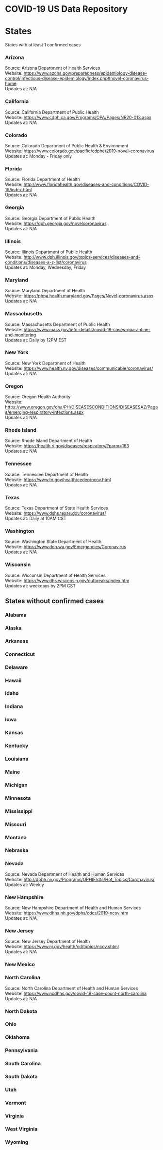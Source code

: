 # COVID-19 US Data Repository

# States
States with at least 1 confirmed cases  

### Arizona
Source: Arizona Department of Health Services  
Website: https://www.azdhs.gov/preparedness/epidemiology-disease-control/infectious-disease-epidemiology/index.php#novel-coronavirus-home  
Updates at: N/A  

### California
Source: California Department of Public Health  
Website: https://www.cdph.ca.gov/Programs/OPA/Pages/NR20-013.aspx
Updates at: N/A  

### Colorado
Source: Colorado Department of Public Health & Environment  
Website: https://www.colorado.gov/pacific/cdphe/2019-novel-coronavirus  
Updates at: Monday - Friday only  

### Florida
Source: Florida Department of Health  
Website: http://www.floridahealth.gov/diseases-and-conditions/COVID-19/index.html  
Updates at: N/A  

### Georgia
Source: Georgia Department of Public Health  
Website: https://dph.georgia.gov/novelcoronavirus  
Updates at: N/A    

### Illinois
Source: Illinois Department of Public Health  
Website: http://www.dph.illinois.gov/topics-services/diseases-and-conditions/diseases-a-z-list/coronavirus  
Updates at: Monday, Wednesday, Friday   

### Maryland
Source: Maryland Department of Health  
Website: https://phpa.health.maryland.gov/Pages/Novel-coronavirus.aspx  
Updates at: N/A  

### Massachusetts
Source: Massachusetts Department of Public Health  
Website: https://www.mass.gov/info-details/covid-19-cases-quarantine-and-monitoring  
Updates at: Daily by 12PM EST  

### New York
Source: New York Department of Health  
Website: https://www.health.ny.gov/diseases/communicable/coronavirus/  
Updates at: N/A  

### Oregon
Source: Oregon Health Authority  
Website: https://www.oregon.gov/oha/PH/DISEASESCONDITIONS/DISEASESAZ/Pages/emerging-respiratory-infections.aspx  
Updates at: N/A  

### Rhode Island
Source: Rhode Island Department of Health  
Website: https://health.ri.gov/diseases/respiratory/?parm=163  
Updates at: N/A  

### Tennessee
Source: Tennessee Department of Health   
Website: https://www.tn.gov/health/cedep/ncov.html  
Updates at: N/A  

### Texas
Source: Texas Department of State Health Services  
Website: https://www.dshs.texas.gov/coronavirus/  
Updates at: Daily at 10AM CST  

### Washington
Source: Washington State Department of Health  
Website: https://www.doh.wa.gov/Emergencies/Coronavirus  
Updates at: N/A  

### Wisconsin
Source: Wisconsin Department of Health Services  
Website: https://www.dhs.wisconsin.gov/outbreaks/index.htm  
Updates at: weekdays by 2PM CST  

## States without confirmed cases
### Alabama
### Alaska
### Arkansas
### Connecticut
### Delaware
### Hawaii
### Idaho
### Indiana
### Iowa
### Kansas
### Kentucky
### Louisiana
### Maine
### Michigan
### Minnesota
### Mississippi
### Missouri
### Montana 
### Nebraska
### Nevada
Source: Nevada Department of Health and Human Services  
Website: http://dpbh.nv.gov/Programs/OPHIE/dta/Hot_Topics/Coronavirus/  
Updates at: Weekly  
### New Hampshire
Source: New Hampshire Department of Health and Human Services  
Website: https://www.dhhs.nh.gov/dphs/cdcs/2019-ncov.htm  
Updates at: N/A  
### New Jersey
Source: New Jersey Department of Health  
Website: https://www.nj.gov/health/cd/topics/ncov.shtml  
Updates at: N/A  
### New Mexico
### North Carolina
Source: North Carolina Department of Health and Human Services  
Website: https://www.ncdhhs.gov/covid-19-case-count-north-carolina  
Updates at: N/A  
### North Dakota
### Ohio
### Oklahoma
### Pennsylvania
### South Carolina
### South Dakota
### Utah
### Vermont
### Virginia
### West Virginia
### Wyoming

